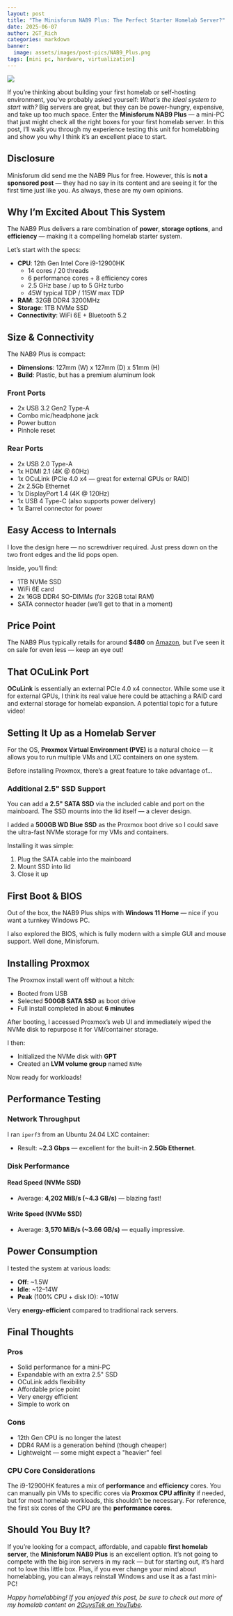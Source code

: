 ```yaml
---
layout: post
title: "The Minisforum NAB9 Plus: The Perfect Starter Homelab Server?"
date: 2025-06-07
author: 2GT_Rich
categories: markdown
banner:
  image: assets/images/post-pics/NAB9_Plus.png
tags: [mini pc, hardware, virtualization]
---
```


![](//youtu.be/J1Mp87HDl4k)

If you’re thinking about building your first homelab or self-hosting environment, you’ve probably asked yourself: *What’s the ideal system to start with?* Big servers are great, but they can be power-hungry, expensive, and take up too much space. Enter the **Minisforum NAB9 Plus** — a mini-PC that just might check all the right boxes for your first homelab server. In this post, I’ll walk you through my experience testing this unit for homelabbing and show you why I think it’s an excellent place to start.

## Disclosure

Minisforum did send me the NAB9 Plus for free. However, this is **not a sponsored post** — they had no say in its content and are seeing it for the first time just like you. As always, these are my own opinions.

## Why I’m Excited About This System

The NAB9 Plus delivers a rare combination of **power**, **storage options**, and **efficiency** — making it a compelling homelab starter system.

Let’s start with the specs:

- **CPU**: 12th Gen Intel Core i9-12900HK  
  - 14 cores / 20 threads  
  - 6 performance cores + 8 efficiency cores  
  - 2.5 GHz base / up to 5 GHz turbo  
  - 45W typical TDP / 115W max TDP
- **RAM**: 32GB DDR4 3200MHz
- **Storage**: 1TB NVMe SSD
- **Connectivity**: WiFi 6E + Bluetooth 5.2

## Size & Connectivity

The NAB9 Plus is compact:

- **Dimensions**: 127mm (W) x 127mm (D) x 51mm (H)
- **Build**: Plastic, but has a premium aluminum look

### Front Ports

- 2x USB 3.2 Gen2 Type-A  
- Combo mic/headphone jack  
- Power button  
- Pinhole reset  

### Rear Ports

- 2x USB 2.0 Type-A  
- 1x HDMI 2.1 (4K @ 60Hz)  
- 1x OCuLink (PCIe 4.0 x4 — great for external GPUs or RAID)  
- 2x 2.5Gb Ethernet  
- 1x DisplayPort 1.4 (4K @ 120Hz)  
- 1x USB 4 Type-C (also supports power delivery)  
- 1x Barrel connector for power  

## Easy Access to Internals

I love the design here — no screwdriver required. Just press down on the two front edges and the lid pops open.

Inside, you’ll find:

- 1TB NVMe SSD  
- WiFi 6E card  
- 2x 16GB DDR4 SO-DIMMs (for 32GB total RAM)  
- SATA connector header (we’ll get to that in a moment)

## Price Point

The NAB9 Plus typically retails for around **$480** on [Amazon](https://amzn.to/3FCTQnl), but I’ve seen it on sale for even less — keep an eye out!


## That OCuLink Port

**OCuLink** is essentially an external PCIe 4.0 x4 connector. While some use it for external GPUs, I think its real value here could be attaching a RAID card and external storage for homelab expansion. A potential topic for a future video!


## Setting It Up as a Homelab Server

For the OS, **Proxmox Virtual Environment (PVE)** is a natural choice — it allows you to run multiple VMs and LXC containers on one system.

Before installing Proxmox, there’s a great feature to take advantage of...

### Additional 2.5" SSD Support

You can add a **2.5" SATA SSD** via the included cable and port on the mainboard. The SSD mounts into the lid itself — a clever design.

I added a **500GB WD Blue SSD** as the Proxmox boot drive so I could save the ultra-fast NVMe storage for my VMs and containers.

Installing it was simple:

1. Plug the SATA cable into the mainboard  
2. Mount SSD into lid  
3. Close it up  

## First Boot & BIOS

Out of the box, the NAB9 Plus ships with **Windows 11 Home** — nice if you want a turnkey Windows PC.

I also explored the BIOS, which is fully modern with a simple GUI and mouse support. Well done, Minisforum.

## Installing Proxmox

The Proxmox install went off without a hitch:

- Booted from USB  
- Selected **500GB SATA SSD** as boot drive  
- Full install completed in about **6 minutes**  

After booting, I accessed Proxmox’s web UI and immediately wiped the NVMe disk to repurpose it for VM/container storage.

I then:

- Initialized the NVMe disk with **GPT**  
- Created an **LVM volume group** named `NVMe`  

Now ready for workloads!

## Performance Testing

### Network Throughput

I ran `iperf3` from an Ubuntu 24.04 LXC container:

- Result: ~**2.3 Gbps** — excellent for the built-in **2.5Gb Ethernet**.

### Disk Performance

#### Read Speed (NVMe SSD)

- Average: **4,202 MiB/s (~4.3 GB/s)** — blazing fast!

#### Write Speed (NVMe SSD)

- Average: **3,570 MiB/s (~3.66 GB/s)** — equally impressive.

## Power Consumption

I tested the system at various loads:

- **Off**: ~1.5W  
- **Idle**: ~12–14W  
- **Peak** (100% CPU + disk IO): ~101W  

Very **energy-efficient** compared to traditional rack servers.


## Final Thoughts

### Pros

- Solid performance for a mini-PC  
- Expandable with an extra 2.5" SSD  
- OCuLink adds flexibility  
- Affordable price point  
- Very energy efficient  
- Simple to work on  

### Cons

- 12th Gen CPU is no longer the latest  
- DDR4 RAM is a generation behind (though cheaper)  
- Lightweight — some might expect a "heavier" feel  

### CPU Core Considerations

The i9-12900HK features a mix of **performance** and **efficiency** cores. You can manually pin VMs to specific cores via **Proxmox CPU affinity** if needed, but for most homelab workloads, this shouldn’t be necessary. For reference, the first six cores of the CPU are the **performance cores**.

## Should You Buy It?

If you’re looking for a compact, affordable, and capable **first homelab server**, the **Minisforum NAB9 Plus** is an excellent option. It’s not going to compete with the big iron servers in my rack — but for starting out, it’s hard not to love this little box. Plus, if you ever change your mind about homelabbing, you can always reinstall Windows and use it as a fast mini-PC!

*Happy homelabbing! If you enjoyed this post, be sure to check out more of my homelab content on [2GuysTek on YouTube](https://www.youtube.com/@2GuysTek).*


